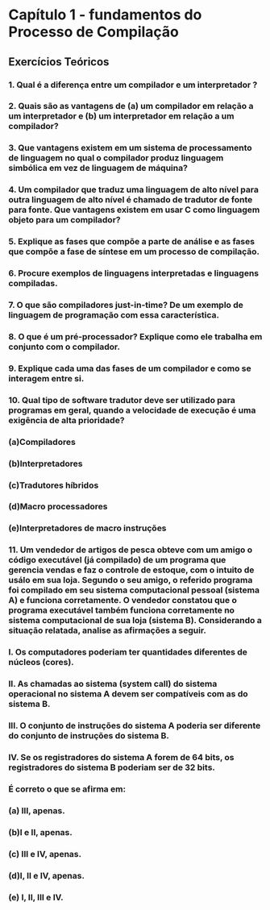# Capítulo 1 - fundamentos do Processo de Compilação

## Exercícios Teóricos 

### 1. Qual é a diferença entre um compilador e um interpretador ?

### 2. Quais são as vantagens de (a) um compilador em relação a um interpretador e (b) um interpretador em relação a um compilador?

### 3. Que vantagens existem em um sistema de processamento de linguagem no qual o compilador produz linguagem simbólica em vez de linguagem de máquina?

### 4. Um compilador que traduz uma linguagem de alto nível para outra linguagem de alto nível é chamado de tradutor de fonte para fonte. Que vantagens existem em usar C como linguagem objeto para um compilador?

### 5. Explique as fases que compõe a parte de análise e as fases que compõe a fase de síntese em um processo de compilação.

### 6. Procure exemplos de linguagens interpretadas e linguagens compiladas.

### 7. O que são compiladores just-in-time? De um exemplo de linguagem de programação com essa característica.

### 8. O que é um pré-processador? Explique como ele trabalha em conjunto com o compilador.

### 9. Explique cada uma das fases de um compilador e como se interagem entre si.

### 10. Qual tipo de software tradutor deve ser utilizado para programas em geral, quando a velocidade de execução é uma exigência de alta prioridade?
### (a)Compiladores
### (b)Interpretadores
### (c)Tradutores híbridos
### (d)Macro processadores
### (e)Interpretadores de macro instruções

### 11. Um vendedor de artigos de pesca obteve com um amigo o código executável (já compilado) de um programa que gerencia vendas e faz o controle de estoque, com o intuito de usálo em sua loja. Segundo o seu amigo, o referido programa foi compilado em seu sistema computacional pessoal (sistema A) e funciona corretamente. O vendedor constatou que o programa executável também funciona corretamente no sistema computacional de sua loja (sistema B). Considerando a situação relatada, analise as afirmações a seguir.
### I. Os computadores poderiam ter quantidades diferentes de núcleos (cores).
### II. As chamadas ao sistema (system call) do sistema operacional no sistema A devem ser compatíveis com as do sistema B.
### III. O conjunto de instruções do sistema A poderia ser diferente do conjunto de instruções do sistema B.
### IV. Se os registradores do sistema A forem de 64 bits, os registradores do sistema B poderiam ser de 32 bits.
### É correto o que se afirma em:
### (a) III, apenas.
### (b)I e II, apenas.
### (c) III e IV, apenas.
### (d)I, II e IV, apenas.
### (e) I, II, III e IV.
